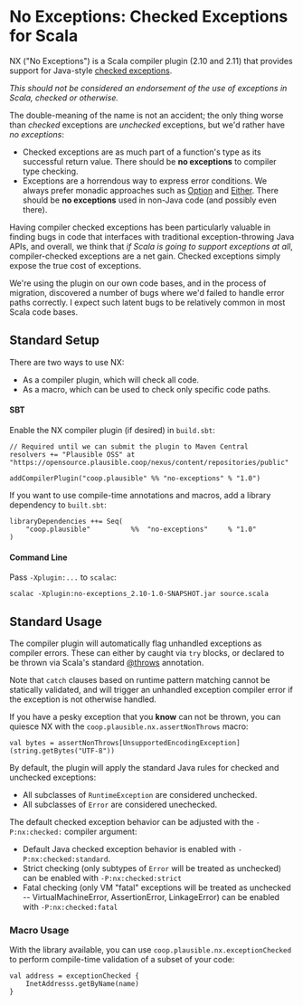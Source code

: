No Exceptions: Checked Exceptions for Scala
==============

NX ("No Exceptions") is a Scala compiler plugin (2.10 and 2.11) that provides support for Java-style [checked exceptions](http://en.wikipedia.org/wiki/Exception_handling#Checked_exceptions).

_This should not be considered an endorsement of the use of exceptions in Scala, checked or otherwise._

The double-meaning of the name is not an accident; the only thing worse than _checked_ exceptions are _unchecked_ exceptions, but we'd rather have _no exceptions_:

- Checked exceptions are as much part of a function's type as its successful return value. There should be **no exceptions** to compiler type checking.
- Exceptions are a horrendous way to express error conditions. We always prefer monadic approaches such as [Option](http://www.scala-lang.org/api/2.10.3/index.html#scala.Option) and [Either](http://www.scala-lang.org/api/2.10.3/index.html#scala.util.Either). There should be **no exceptions** used in non-Java code (and possibly even there).

Having compiler checked exceptions has been particularly valuable in finding bugs in code that interfaces with traditional exception-throwing Java APIs, and overall, we think that _if Scala is going to support exceptions at all_, compiler-checked exceptions are a net gain. Checked exceptions simply expose the true cost of exceptions.

We're using the plugin on our own code bases, and in the process of migration, discovered a number of bugs where we'd failed to handle error paths correctly. I expect such latent bugs to be relatively common in most Scala code bases.

Standard Setup
--------------

There are two ways to use NX:

* As a compiler plugin, which will check all code.
* As a macro, which can be used to check only specific code paths.

#### SBT

Enable the NX compiler plugin (if desired) in `build.sbt`:

    // Required until we can submit the plugin to Maven Central
    resolvers += "Plausible OSS" at "https://opensource.plausible.coop/nexus/content/repositories/public"

	addCompilerPlugin("coop.plausible" %% "no-exceptions" % "1.0")

If you want to use compile-time annotations and macros, add a library dependency to `built.sbt`:

	libraryDependencies ++= Seq(
		"coop.plausible"          %%  "no-exceptions"     % "1.0"
	)

#### Command Line

Pass `-Xplugin:...` to `scalac`:

	scalac -Xplugin:no-exceptions_2.10-1.0-SNAPSHOT.jar source.scala


Standard Usage
-----------

The compiler plugin will automatically flag unhandled exceptions as compiler errors. These can either by caught via `try` blocks, or declared to be thrown via Scala's standard [@throws](http://www.scala-lang.org/api/2.10.3/index.html#scala.throws) annotation.

Note that `catch` clauses based on runtime pattern matching cannot be statically validated, and will trigger an unhandled exception compiler error if the exception is not otherwise handled.

If you have a pesky exception that you **know** can not be thrown, you can quiesce NX with the `coop.plausible.nx.assertNonThrows` macro:

    val bytes = assertNonThrows[UnsupportedEncodingException](string.getBytes("UTF-8"))

By default, the plugin will apply the standard Java rules for checked and unchecked exceptions:

- All subclasses of `RuntimeException` are considered unchecked.
- All subclasses of `Error` are considered unechecked.

The default checked exception behavior can be adjusted with the `-P:nx:checked:` compiler argument:

- Default Java checked exception behavior is enabled with `-P:nx:checked:standard`.
- Strict checking (only subtypes of `Error` will be treated as unchecked) can be enabled with `-P:nx:checked:strict`
- Fatal checking (only VM "fatal" exceptions will be treated as unchecked -- VirtualMachineError, AssertionError, LinkageError) can be enabled with `-P:nx:checked:fatal`

### Macro Usage

With the library available, you can use `coop.plausible.nx.exceptionChecked` to perform compile-time validation of a subset of your code:

	val address = exceptionChecked {
		InetAddresss.getByName(name)
	}

